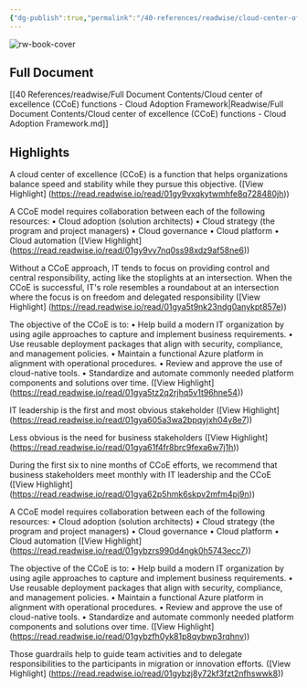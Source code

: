 ```yaml
---
{"dg-publish":true,"permalink":"/40-references/readwise/cloud-center-of-excellence-c-co-e-functions-cloud-adoption-framework/","tags":["rw/articles"]}
---
```


![rw-book-cover](https://learn.microsoft.com/en-us/media/logos/logo-ms-social.png)

## Full Document
[[40 References/readwise/Full Document Contents/Cloud center of excellence (CCoE) functions - Cloud Adoption Framework\|Readwise/Full Document Contents/Cloud center of excellence (CCoE) functions - Cloud Adoption Framework.md]]

## Highlights
A cloud center of excellence (CCoE) is a function that helps organizations balance speed and stability while they pursue this objective. ([View Highlight] (https://read.readwise.io/read/01gy9vxqkytwmhfe8q728480jh))


A CCoE model requires collaboration between each of the following resources:
• Cloud adoption (solution architects)
• Cloud strategy (the program and project managers)
• Cloud governance
• Cloud platform
• Cloud automation ([View Highlight] (https://read.readwise.io/read/01gy9vy7nq0ss98xdz9af58ne6))


Without a CCoE approach, IT tends to focus on providing control and central responsibility, acting like the stoplights at an intersection. When the CCoE is successful, IT's role resembles a roundabout at an intersection where the focus is on freedom and delegated responsibility ([View Highlight] (https://read.readwise.io/read/01gya5t9nk23ndg0anykpt857e))


The objective of the CCoE is to:
• Help build a modern IT organization by using agile approaches to capture and implement business requirements.
• Use reusable deployment packages that align with security, compliance, and management policies.
• Maintain a functional Azure platform in alignment with operational procedures.
• Review and approve the use of cloud-native tools.
• Standardize and automate commonly needed platform components and solutions over time. ([View Highlight] (https://read.readwise.io/read/01gya5tz2q2rjhq5v1t96hne54))


IT leadership is the first and most obvious stakeholder ([View Highlight] (https://read.readwise.io/read/01gya605a3wa2bpqyjxh04y8e7))


Less obvious is the need for business stakeholders ([View Highlight] (https://read.readwise.io/read/01gya61f4fr8brc9fexa6w7j1h))


During the first six to nine months of CCoE efforts, we recommend that business stakeholders meet monthly with IT leadership and the CCoE ([View Highlight] (https://read.readwise.io/read/01gya62p5hmk6skpv2mfm4pj9n))


A CCoE model requires collaboration between each of the following resources:
• Cloud adoption (solution architects)
• Cloud strategy (the program and project managers)
• Cloud governance
• Cloud platform
• Cloud automation ([View Highlight] (https://read.readwise.io/read/01gybzrs990d4ngk0h5743ecc7))


The objective of the CCoE is to:
• Help build a modern IT organization by using agile approaches to capture and implement business requirements.
• Use reusable deployment packages that align with security, compliance, and management policies.
• Maintain a functional Azure platform in alignment with operational procedures.
• Review and approve the use of cloud-native tools.
• Standardize and automate commonly needed platform components and solutions over time. ([View Highlight] (https://read.readwise.io/read/01gybzfh0yk81p8qybwp3rqhnv))


Those guardrails help to guide team activities and to delegate responsibilities to the participants in migration or innovation efforts. ([View Highlight] (https://read.readwise.io/read/01gybzj8y72kf3fzt2nfhswwk8))


